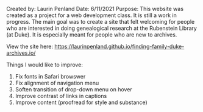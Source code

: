 Created by: Laurin Penland
Date: 6/11/2021
Purpose:  This website was created as a project for a web development class. It is still a work in  progress. The main goal was to create a site that felt welcoming for people who are interested in doing genealogical research at the Rubenstein Library (at Duke). It is especially meant for people who are new to archives.

View the site here: https://laurinpenland.github.io/finding-family-duke-archives.io/

Things I would like to improve:
1) Fix fonts in Safari browswer
2) Fix alignment of navigation menu
3) Soften transition of drop-down menu on hover
4) Improve contrast of links in captions
5) Improve content (proofread for style and substance)

